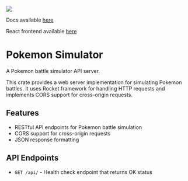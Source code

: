 ![](https://github.com/vaqxai/pokemon-simulator/actions/workflows/rust.yml/badge.svg)

Docs available [here](https://vaqxai.github.io/pokemon-simulator/pokemon_simulator/index.html)

React frontend available [here](https://github.com/Daniel-K-Bracki/pokemon-simulator-frontend)

# Pokemon Simulator

A Pokemon battle simulator API server.

This crate provides a web server implementation for simulating Pokemon battles.
It uses Rocket framework for handling HTTP requests and implements CORS support
for cross-origin requests.

## Features

- RESTful API endpoints for Pokemon battle simulation
- CORS support for cross-origin requests
- JSON response formatting

## API Endpoints

- `GET /api/` - Health check endpoint that returns OK status
